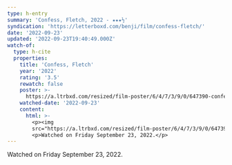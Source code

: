 ```yaml
---
type: h-entry
summary: 'Confess, Fletch, 2022 - ★★★½'
syndication: 'https://letterboxd.com/benji/film/confess-fletch/'
date: '2022-09-23'
updated: '2022-09-23T19:40:49.000Z'
watch-of:
  type: h-cite
  properties:
    title: 'Confess, Fletch'
    year: '2022'
    rating: '3.5'
    rewatch: false
    poster: >-
      https://a.ltrbxd.com/resized/film-poster/6/4/7/3/9/0/647390-confess-fletch-0-600-0-900-crop.jpg?v=e519ab762e
    watched-date: '2022-09-23'
    content:
      html: >-
        <p><img
        src="https://a.ltrbxd.com/resized/film-poster/6/4/7/3/9/0/647390-confess-fletch-0-600-0-900-crop.jpg?v=e519ab762e"/></p>
        <p>Watched on Friday September 23, 2022.</p>
---
```

Watched on Friday September 23, 2022.
